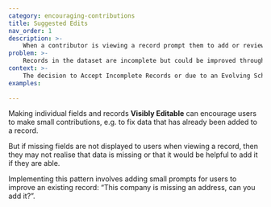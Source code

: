 ```yaml
---
category: encouraging-contributions
title: Suggested Edits
nav_order: 1
description: >-
    When a contributor is viewing a record prompt them to add or review specific fields.
problem: >-
    Records in the dataset are incomplete but could be improved through some small additions.
context: >-
    The decision to Accept Incomplete Records or due to an Evolving Schema means that records in a dataset are often incomplete. Contributors may be able to quickly improve records by adding fields if their attention was directed to the task.
examples:
    
---
```


Making individual fields and records **Visibly Editable** can encourage users to make small contributions, e.g. to fix data that has already been added to a record.

But if missing fields are not displayed to users when viewing a record, then they may not realise that data is missing or that it would be helpful to add it if they are able.

Implementing this pattern involves adding small prompts for users to improve an existing record: “This company is missing an address, can you add it?”.
